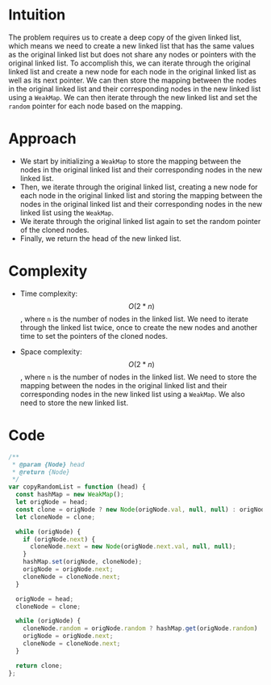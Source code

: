 # Intuition
The problem requires us to create a deep copy of the given linked list, which means we need to create a new linked list that has the same values as the original linked list but does not share any nodes or pointers with the original linked list. To accomplish this, we can iterate through the original linked list and create a new node for each node in the original linked list as well as its next pointer. We can then store the mapping between the nodes in the original linked list and their corresponding nodes in the new linked list using a `WeakMap`. We can then iterate through the new linked list and set the `random` pointer for each node based on the mapping.

# Approach
- We start by initializing a `WeakMap` to store the mapping between the nodes in the original linked list and their corresponding nodes in the new linked list.
- Then, we iterate through the original linked list, creating a new node for each node in the original linked list and storing the mapping between the nodes in the original linked list and their corresponding nodes in the new linked list using the `WeakMap`.
- We iterate through the original linked list again to set the random pointer of the cloned nodes.
- Finally, we return the head of the new linked list.

# Complexity
- Time complexity: $$O(2*n)$$, where `n` is the number of nodes in the linked list. We need to iterate through the linked list twice, once to create the new nodes and another time to set the pointers of the cloned nodes.

- Space complexity: $$O(2*n)$$, where `n` is the number of nodes in the linked list. We need to store the mapping between the nodes in the original linked list and their corresponding nodes in the new linked list using a `WeakMap`. We also need to store the new linked list.

# Code
```js
/**
 * @param {Node} head
 * @return {Node}
 */
var copyRandomList = function (head) {
  const hashMap = new WeakMap();
  let origNode = head;
  const clone = origNode ? new Node(origNode.val, null, null) : origNode;
  let cloneNode = clone;

  while (origNode) {
    if (origNode.next) {
      cloneNode.next = new Node(origNode.next.val, null, null);
    }
    hashMap.set(origNode, cloneNode);
    origNode = origNode.next;
    cloneNode = cloneNode.next;
  }

  origNode = head;
  cloneNode = clone;

  while (origNode) {
    cloneNode.random = origNode.random ? hashMap.get(origNode.random) : origNode.random;
    origNode = origNode.next;
    cloneNode = cloneNode.next;
  }

  return clone;
};
```
